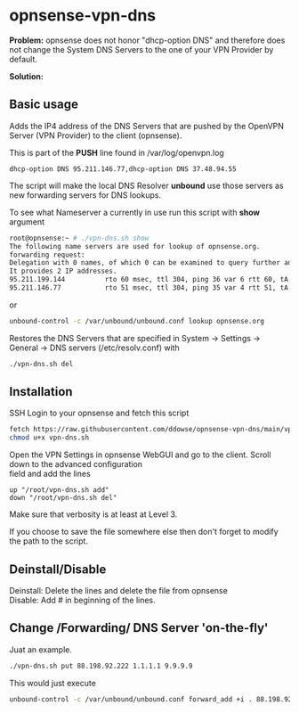 # opnsense-vpn-dns

**Problem:** opnsense does not honor "dhcp-option DNS" and therefore does not change the System DNS Servers to the one of your VPN Provider by default.   

**Solution:** 

## Basic usage

Adds the IP4 address of the DNS Servers that are pushed by the OpenVPN Server (VPN Provider) to the client (opnsense).  

This is part of the **PUSH** line found in /var/log/openvpn.log

```
dhcp-option DNS 95.211.146.77,dhcp-option DNS 37.48.94.55
```

The script will make the local DNS Resolver **unbound** use those servers as new forwarding servers for DNS lookups.  

To see what Nameserver a currently in use run this script with **show** argument 

```bash
root@opnsense:~ # ./vpn-dns.sh show
The following name servers are used for lookup of opnsense.org.
forwarding request:
Delegation with 0 names, of which 0 can be examined to query further addresses.
It provides 2 IP addresses.
95.211.199.144          rto 60 msec, ttl 304, ping 36 var 6 rtt 60, tA 0, tAAAA 0, tother 0, EDNS 0 probed.
95.211.146.77           rto 51 msec, ttl 304, ping 35 var 4 rtt 51, tA 0, tAAAA 0, tother 0, EDNS 0 probed.
```
or   

```bash
unbound-control -c /var/unbound/unbound.conf lookup opnsense.org
```

Restores the DNS Servers that are specified in System -> Settings -> General -> DNS servers (/etc/resolv.conf) with

```bash
./vpn-dns.sh del
```

## Installation

SSH Login to your opnsense and fetch this script

```bash
fetch https://raw.githubusercontent.com/ddowse/opnsense-vpn-dns/main/vpn-dns.sh 
chmod u+x vpn-dns.sh
```

Open the VPN Settings in opnsense WebGUI and go to the client. Scroll down to the advanced configuration   
field and add the lines

```
up "/root/vpn-dns.sh add"
down "/root/vpn-dns.sh del"
```

Make sure that verbosity is at least at Level 3.

If you choose to save the file somewhere else then don't forget to modify the path to the script.   

## Deinstall/Disable

Deinstall: Delete the lines and delete the file from opnsense   
Disable: Add # in beginning of the lines.  

## Change /Forwarding/ DNS Server 'on-the-fly'

Juat an example. 

```bash
./vpn-dns.sh put 88.198.92.222 1.1.1.1 9.9.9.9
```

This would just execute

```bash
unbound-control -c /var/unbound/unbound.conf forward_add +i . 88.198.92.222 1.1.1.1 9.9.9.9
```
